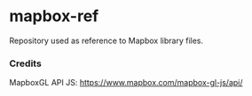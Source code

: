 # mapbox-ref
Repository used as reference to Mapbox library files.

### Credits
MapboxGL API JS: https://www.mapbox.com/mapbox-gl-js/api/

